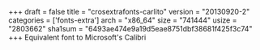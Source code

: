 +++
draft = false
title = "crosextrafonts-carlito"
version = "20130920-2"
categories = ['fonts-extra']
arch = "x86_64"
size = "741444"
usize = "2803662"
sha1sum = "6493ae474e9a19d5eae8751dbf38681f425f3c74"
+++
Equivalent font to Microsoft's Calibri